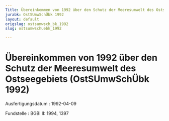 ```yaml
---
Title: Übereinkommen von 1992 über den Schutz der Meeresumwelt des Ostseegebiets
jurabk: OstSUmwSchÜbk 1992
layout: default
origslug: ostsumwsch_bk_1992
slug: ostsumwschuebk_1992

---
```


# Übereinkommen von 1992 über den Schutz der Meeresumwelt des Ostseegebiets (OstSUmwSchÜbk 1992)

Ausfertigungsdatum
:   1992-04-09

Fundstelle
:   BGBl II: 1994, 1397


